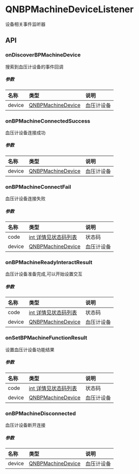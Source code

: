 # QNBPMachineDeviceListener

设备相关事件监听器

## API

### onDiscoverBPMachineDevice

搜索到血压计设备的事件回调

##### 参数

| 名称   | 类型                                              | 说明       |
| :----- | :------------------------------------------------ | :--------- |
| device | [QNBPMachineDevice](./QNBPMachineDevice.md) | 血压计设备 |


### onBPMachineConnectedSuccess
血压计设备连接成功

##### 参数
| 名称          | 类型                 | 说明                |
| :------------ | :---------------------- | :------------------------- |
| device | [QNBPMachineDevice](./QNBPMachineDevice.md) | 血压计设备 |

### onBPMachineConnectFail
血压计设备连接失败

##### 参数
| 名称          | 类型                 | 说明                |
| :------------ | :---------------------- | :------------------------- |
| code   | [int 详情见状态码列表](../Code.md#设备相关)    | 状态码     |
| device | [QNBPMachineDevice](./QNBPMachineDevice.md) | 血压计设备 |

### onBPMachineReadyInteractResult
血压计设备准备完成,可以开始设置交互

##### 参数
| 名称          | 类型                 | 说明                |
| :------------ | :---------------------- | :------------------------- |
| code   | [int 详情见状态码列表](../Code.md#设备相关)    | 状态码     |
| device | [QNBPMachineDevice](./QNBPMachineDevice.md) | 血压计设备 |


### onSetBPMachineFunctionResult

设置血压计设备功能结果

##### 参数

| 名称   | 类型                                              | 说明       |
| :----- | :------------------------------------------------ | :--------- |
| code   | [int 详情见状态码列表](../Code.md#设备相关)    | 状态码     |
| device | [QNBPMachineDevice](./QNBPMachineDevice.md) | 血压计设备 |

### onBPMachineDisconnected
血压计设备断开连接

##### 参数
| 名称          | 类型                 | 说明                |
| :------------ | :---------------------- | :------------------------- |
| device | [QNBPMachineDevice](./QNBPMachineDevice.md) | 血压计设备 |